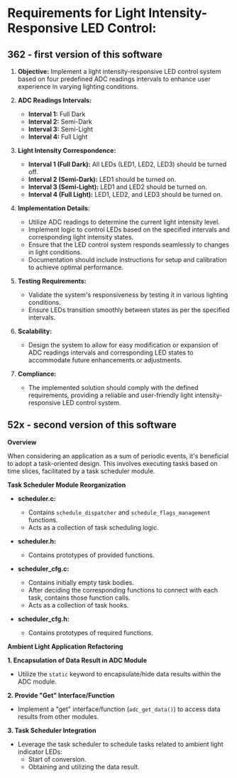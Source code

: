 # Requirements for Light Intensity-Responsive LED Control:

## 362 - first version of this software

1. **Objective:**
   Implement a light intensity-responsive LED control system based on four predefined ADC readings intervals to enhance user experience in varying lighting conditions.

2. **ADC Readings Intervals:**
   - **Interval 1:** Full Dark
   - **Interval 2:** Semi-Dark
   - **Interval 3:** Semi-Light
   - **Interval 4:** Full Light

3. **Light Intensity Correspondence:**
   - **Interval 1 (Full Dark):** All LEDs (LED1, LED2, LED3) should be turned off.
   - **Interval 2 (Semi-Dark):** LED1 should be turned on.
   - **Interval 3 (Semi-Light):** LED1 and LED2 should be turned on.
   - **Interval 4 (Full Light):** LED1, LED2, and LED3 should be turned on.

4. **Implementation Details:**
   - Utilize ADC readings to determine the current light intensity level.
   - Implement logic to control LEDs based on the specified intervals and corresponding light intensity states.
   - Ensure that the LED control system responds seamlessly to changes in light conditions.
   - Documentation should include instructions for setup and calibration to achieve optimal performance.

5. **Testing Requirements:**
   - Validate the system's responsiveness by testing it in various lighting conditions.
   - Ensure LEDs transition smoothly between states as per the specified intervals.

6. **Scalability:**
   - Design the system to allow for easy modification or expansion of ADC readings intervals and corresponding LED states to accommodate future enhancements or adjustments.

7. **Compliance:**
   - The implemented solution should comply with the defined requirements, providing a reliable and user-friendly light intensity-responsive LED control system.

## 52x - second version of this software


**Overview**

When considering an application as a sum of periodic events, it's beneficial to adopt a task-oriented design. This involves executing tasks based on time slices, facilitated by a task scheduler module.

**Task Scheduler Module Reorganization**

- **scheduler.c:**
  - Contains `schedule_dispatcher` and `schedule_flags_management` functions.
  - Acts as a collection of task scheduling logic.
  
- **scheduler.h:**
  - Contains prototypes of provided functions.

- **scheduler_cfg.c:**
  - Contains initially empty task bodies.
  - After deciding the corresponding functions to connect with each task, contains those function calls.
  - Acts as a collection of task hooks.

- **scheduler_cfg.h:**
  - Contains prototypes of required functions.

**Ambient Light Application Refactoring**

**1. Encapsulation of Data Result in ADC Module**

- Utilize the `static` keyword to encapsulate/hide data results within the ADC module.

**2. Provide "Get" Interface/Function**

- Implement a "get" interface/function (`adc_get_data()`) to access data results from other modules.

**3. Task Scheduler Integration**

- Leverage the task scheduler to schedule tasks related to ambient light indicator LEDs:
  - Start of conversion.
  - Obtaining and utilizing the data result.
